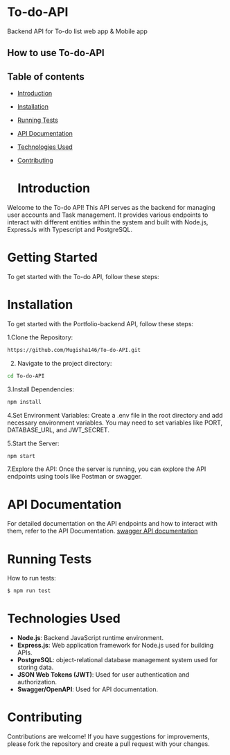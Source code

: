 # To-do-API
Backend API for To-do list web app & Mobile app

## How to use To-do-API

## Table of contents

- [Introduction](#introduction)
- [Installation](#installation)
- [Running Tests](#running-tests)
- [API Documentation](#api-details)
- [Technologies Used](#technologies-used)
- [Contributing](#contributing)

  # Introduction
  
Welcome to the To-do API! This API serves as the backend for managing user accounts and Task management. It provides various endpoints to interact with different entities within the system and built with Node.js, ExpressJs with Typescript and PostgreSQL.

# Getting Started
To get started with the To-do API, follow these steps:

# Installation

To get started with the Portfolio-backend API, follow these steps:

1.Clone the Repository:

```bash
https://github.com/Mugisha146/To-do-API.git
```
2. Navigate to the project directory:

 ```bash
 cd To-do-API
 ```
3.Install Dependencies:

```bash
npm install
```

4.Set Environment Variables: Create a .env file in the root directory and add necessary environment variables. You may need to set variables like PORT, DATABASE_URL, and JWT_SECRET.

5.Start the Server:

```bash
npm start 
```

7.Explore the API: Once the server is running, you can explore the API endpoints using tools like Postman or swagger.

# API Documentation

For detailed documentation on the API endpoints and how to interact with them, refer to the API Documentation.
[swagger API documentation](https://to-do-api-dgj1.onrender.com/api-docs)

# Running Tests

How to run tests:

```bash
$ npm run test
```

# Technologies Used

- **Node.js**: Backend JavaScript runtime environment.
- **Express.js**: Web application framework for Node.js used for building APIs.
- **PostgreSQL**: object-relational database management system used for storing data.
- **JSON Web Tokens (JWT)**: Used for user authentication and authorization.
- **Swagger/OpenAPI**: Used for API documentation.

# Contributing

Contributions are welcome! If you have suggestions for improvements, please fork the repository and create a pull request with your changes.


